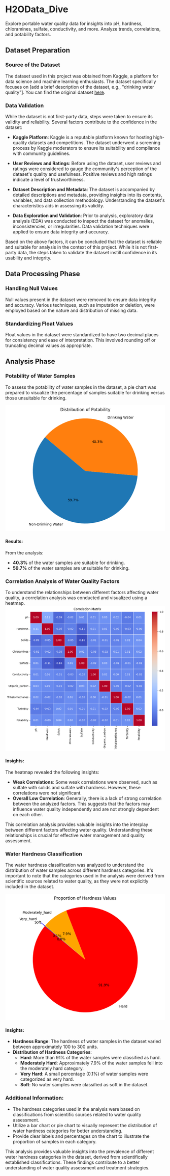 # H2OData_Dive
Explore portable water quality data for insights into pH, hardness, chloramines, sulfate, conductivity, and more. Analyze trends, correlations, and potability factors.


## Dataset Preparation

### Source of the Dataset
The dataset used in this project was obtained from Kaggle, a platform for data science and machine learning enthusiasts. The dataset specifically focuses on [add a brief description of the dataset, e.g., "drinking water quality"]. You can find the original dataset [here](link-to-the-dataset).

### Data Validation
While the dataset is not first-party data, steps were taken to ensure its validity and reliability. Several factors contribute to the confidence in the dataset:

- **Kaggle Platform**: Kaggle is a reputable platform known for hosting high-quality datasets and competitions. The dataset underwent a screening process by Kaggle moderators to ensure its suitability and compliance with community guidelines.
  
- **User Reviews and Ratings**: Before using the dataset, user reviews and ratings were considered to gauge the community's perception of the dataset's quality and usefulness. Positive reviews and high ratings indicate a level of trustworthiness.

- **Dataset Description and Metadata**: The dataset is accompanied by detailed descriptions and metadata, providing insights into its contents, variables, and data collection methodology. Understanding the dataset's characteristics aids in assessing its validity.

- **Data Exploration and Validation**: Prior to analysis, exploratory data analysis (EDA) was conducted to inspect the dataset for anomalies, inconsistencies, or irregularities. Data validation techniques were applied to ensure data integrity and accuracy.

Based on the above factors, it can be concluded that the dataset is reliable and suitable for analysis in the context of this project. While it is not first-party data, the steps taken to validate the dataset instill confidence in its usability and integrity.


## Data Processing Phase

### Handling Null Values
Null values present in the dataset were removed to ensure data integrity and accuracy. Various techniques, such as imputation or deletion, were employed based on the nature and distribution of missing data.

### Standardizing Float Values
Float values in the dataset were standardized to have two decimal places for consistency and ease of interpretation. This involved rounding off or truncating decimal values as appropriate.


## Analysis Phase

### Potability of Water Samples

To assess the potability of water samples in the dataset, a pie chart was prepared to visualize the percentage of samples suitable for drinking versus those unsuitable for drinking.

![Pie Chart](sc/potabilityPie.png)

#### Results:
From the analysis:
- **40.3%** of the water samples are suitable for drinking.
- **59.7%** of the water samples are unsuitable for drinking.



### Correlation Analysis of Water Quality Factors

To understand the relationships between different factors affecting water quality, a correlation analysis was conducted and visualized using a heatmap.
![Heatmap](sc/correlationCompare.png)
#### Insights:
The heatmap revealed the following insights:
- **Weak Correlations**: Some weak correlations were observed, such as sulfate with solids and sulfate with hardness. However, these correlations were not significant.
- **Overall Low Correlation**: Generally, there is a lack of strong correlation between the analyzed factors. This suggests that the factors may influence water quality independently and are not strongly dependent on each other.

This correlation analysis provides valuable insights into the interplay between different factors affecting water quality. Understanding these relationships is crucial for effective water management and quality assessment.

### Water Hardness Classification

The water hardness classification was analyzed to understand the distribution of water samples across different hardness categories. It's important to note that the categories used in the analysis were derived from scientific sources related to water quality, as they were not explicitly included in the dataset.

![Heatmap](sc/hardnessPie.png)
#### Insights:
- **Hardness Range**: The hardness of water samples in the dataset varied between approximately 100 to 300 units.
- **Distribution of Hardness Categories**:
  - **Hard**: More than 91% of the water samples were classified as hard.
  - **Moderately Hard**: Approximately 7.9% of the water samples fell into the moderately hard category.
  - **Very Hard**: A small percentage (0.1%) of water samples were categorized as very hard.
  - **Soft**: No water samples were classified as soft in the dataset.

### Additional Information:
- The hardness categories used in the analysis were based on classifications from scientific sources related to water quality assessment.
- Utilize a bar chart or pie chart to visually represent the distribution of water hardness categories for better understanding.
- Provide clear labels and percentages on the chart to illustrate the proportion of samples in each category.

This analysis provides valuable insights into the prevalence of different water hardness categories in the dataset, derived from scientifically established classifications. These findings contribute to a better understanding of water quality assessment and treatment strategies.

